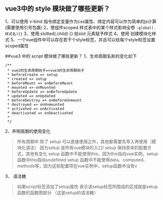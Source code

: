 ## vue3中的 style 模块做了哪些更新？
1、可以使用 v-bind 指令绑定变量作为css属性、绑定内容可以作为简单的js计算 (需要使用引号包裹)
2、使组件scoped 样式表中的某个样式影响全卷 `:global(.样式名){}`
3、使用:slotted(.child) {} 给slot 元素赋予样式
4、使用<style module></style> 创建模块化样式
5、一个vue组件中可以存在若干个style标签，并且可以给每个style标签设置scoped属性


##vue3 中的 script 模块做了哪些更新？
1、生命周期名称的变化如下
```
/**
 * vue2的生命周期钩子=>vue3的生命周期钩子
 * beforeCreate => setup
 * created => setup
 * beforeMount => onBeforeMount
 * mounted => onMounted
 * beforeUpdate => onBeforeUpdate
 * updated => onUpdated
 * beforeDestroy => onBeforeUnmount
 * destroyed => onUnmounted
 * activated => onActivated
 * deactivated => onDeactivated
 * 
 */
```
2、声明周期的使用变化 
>所有周期中 除了 setup 可以直接使用之外，其他都需要先导入再使用（模块化语法） 
>因为setup 是所有vue模块的入口!
>setup 保持原来的配置方式，其他有变化
>setup 函数中不能使用this，因为this指向vue实例，setup函数中this指向undefined
>setup 函数中不能使用data、computed、methods等，因为这些配置项在vue实例中，setup函数中没有v


3、<scrpt setup> 语法糖
> 如果script标签添加了setup属性 表示该setup标签所围成的区域就是setup函数的函数图部分 （这是setup的语法糖）
> <script setup>通过这个语法糖定义的数据、变量、函数可以直接使用，不用返回
> <script setup> 中导入的组件可以直接在模版中使用，不需要注册